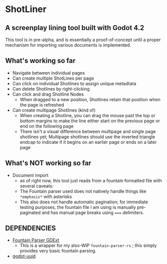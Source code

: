 # ShotLiner
## A screenplay lining tool built with Godot 4.2

This tool is in pre-alpha, and is essentially a proof-of-concept until a proper mechanism for importing various documents is implemented.

## What's working so far
- Navigate between individual pages
- Can create multiple ShotLines per page
- Can click on individual Shotlines to assign unique metadtata
- Can delete Shotlines by right-clicking
- Can click and drag Shotline Nodes
  - When dragged to a new position, Shotlines retain that position when the page is refreshed
- Can create multipage Shotlines (kind of)
  - When creating a Shotline, you can drag the mouse past the top or bottom margins to make the line either start on the previous page or end on the following page
  - There isn't a visual difference between multipage and single page shotlines yet; Multipage shotlines should use the inverted triangle endcap to indicate if it begins on an earlier page or ends on a later page

## What's NOT working so far
- Document import
  - as of right now, this tool just reads from a fountain formatted file with several caveats:
  - The Fountain parser used does not natively handle things like `*emphasis*` with asterisks
  - This also does not handle automatic pagination; for immediate testing purposes, the fountain file I am using is manually pre-paginated and has manual page breaks using  `===` delimiters.

## DEPENDENCIES
- [Fountain Parser GDExt](https://github.com/richardmrodriguez/fountain-parser-gdext)
  - This is a wrapper for my also-WIP `fountain-parser-rs` ; this simply provides very basic fountain parsing.
- [godot-uuid](https://github.com/binogure-studio/godot-uuid)
